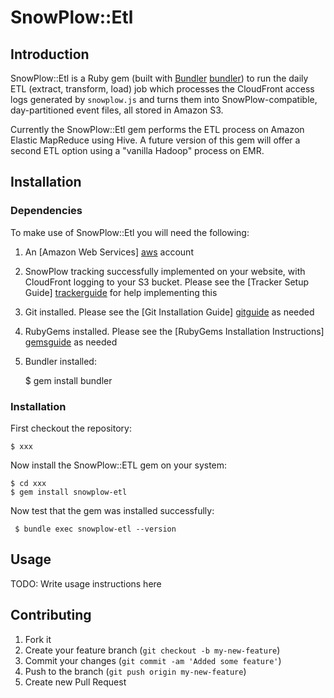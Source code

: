 # SnowPlow::Etl

## Introduction

SnowPlow::Etl is a Ruby gem (built with [Bundler] [bundler]) to run the daily
ETL (extract, transform, load) job which processes the CloudFront access logs
generated by `snowplow.js` and turns them into SnowPlow-compatible, 
day-partitioned event files, all stored in Amazon S3.

Currently the SnowPlow::Etl gem performs the ETL process on Amazon Elastic 
MapReduce using Hive. A future version of this gem will offer a second ETL 
option using a "vanilla Hadoop" process on EMR.

## Installation

### Dependencies

To make use of SnowPlow::Etl you will need the following:

1. An [Amazon Web Services] [aws] account
2. SnowPlow tracking successfully implemented on your website, with CloudFront
logging to your S3 bucket. Please see the [Tracker Setup Guide] [trackerguide] for help 
implementing this
3. Git installed. Please see the [Git Installation Guide] [gitguide] as needed  
3. RubyGems installed. Please see the [RubyGems Installation Instructions] [gemsguide]
as needed
4. Bundler installed:

    $ gem install bundler

### Installation

First checkout the repository:

    $ xxx
    
Now install the SnowPlow::ETL gem on your system:

    $ cd xxx
    $ gem install snowplow-etl

Now test that the gem was installed successfully:

     $ bundle exec snowplow-etl --version


## Usage

TODO: Write usage instructions here

## Contributing

1. Fork it
2. Create your feature branch (`git checkout -b my-new-feature`)
3. Commit your changes (`git commit -am 'Added some feature'`)
4. Push to the branch (`git push origin my-new-feature`)
5. Create new Pull Request

[bundler]: xxx
[aws]: xxx
[trackerguide]: xxx
[gitguide]: xxx
[gemsguide]: xxx

